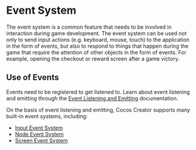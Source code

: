 # Event System

The event system is a common feature that needs to be involved in interaction during game development. The event system can be used not only to send input actions (e.g. keyboard, mouse, touch) to the application in the form of events, but also to respond to things that happen during the game that require the attention of other objects in the form of events. For example, opening the checkout or reward screen after a game victory.

## Use of Events

Events need to be registered to get listened to. Learn about event listening and emitting through the [Event Listening and Emitting](event-emit.md) documentation.

On the basis of event listening and emitting, Cocos Creator supports many built-in event systems, including:

- [Input Event System](event-input.md)
- [Node Event System](event-node.md)
- [Screen Event System](event-screen.md)
